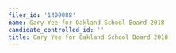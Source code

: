 ```yaml
---
filer_id: '1409088'
name: Gary Yee for Oakland School Board 2018
candidate_controlled_id: ''
title: Gary Yee for Oakland School Board 2018
---
```

